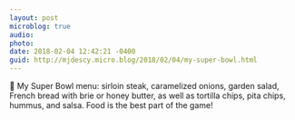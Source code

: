 ```yaml
---
layout: post
microblog: true
audio: 
photo: 
date: 2018-02-04 12:42:21 -0400
guid: http://mjdescy.micro.blog/2018/02/04/my-super-bowl.html
---
```

🏈 My Super Bowl menu: sirloin steak, caramelized onions, garden salad, French bread with brie or honey butter, as well as tortilla chips, pita chips, hummus, and salsa. Food is the best part of the game!
